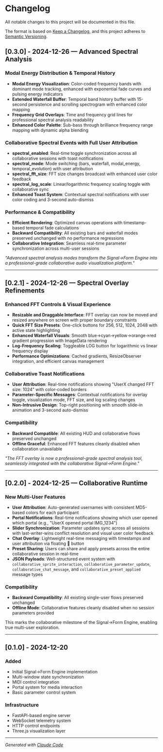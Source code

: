 # Changelog

All notable changes to this project will be documented in this file.

The format is based on [Keep a Changelog](https://keepachangelog.com/en/1.0.0/),
and this project adheres to [Semantic Versioning](https://semver.org/spec/v2.0.0.html).

## [0.3.0] - 2024-12-26 — Advanced Spectral Analysis

### Modal Energy Distribution & Temporal History
- **Modal Energy Visualization**: Color-coded frequency bands with dominant mode tracking, enhanced with exponential fade curves and pulsing energy indicators
- **Extended Waterfall Buffer**: Temporal band history buffer with 15-second persistence and scrolling spectrogram with enhanced color mapping
- **Frequency Grid Overlays**: Time and frequency grid lines for professional spectral analysis readability
- **Enhanced Color Palette**: Sub-bass through brilliance frequency range mapping with dynamic alpha blending

### Collaborative Spectral Events with Full User Attribution
- **spectral_enabled**: Real-time toggle synchronization across all collaborative sessions with toast notifications
- **spectral_mode**: Mode switching (bars, waterfall, modal_energy, temporal_evolution) with user attribution
- **spectral_fft_size**: FFT size changes broadcast with enhanced user color feedback
- **spectral_log_scale**: Linear/logarithmic frequency scaling toggle with collaborative sync
- **Enhanced Toast System**: Contextual spectral notifications with user color coding and 3-second auto-dismiss

### Performance & Compatibility
- **Efficient Rendering**: Optimized canvas operations with timestamp-based temporal fade calculations
- **Backward Compatibility**: All existing bars and waterfall modes preserved unchanged with no performance regressions
- **Collaborative Integration**: Seamless real-time parameter synchronization across multi-user sessions

*"Advanced spectral analysis modes transform the Signal→Form Engine into a professional-grade collaborative audio visualization platform."*

---

## [0.2.1] - 2024-12-26 — Spectral Overlay Refinements

### Enhanced FFT Controls & Visual Experience
- **Resizable and Draggable Interface**: FFT overlay can now be moved and resized anywhere on screen with proper boundary constraints
- **Quick FFT Size Presets**: One-click buttons for 256, 512, 1024, 2048 with active state highlighting
- **Enhanced Waterfall Visuals**: Smooth blue→cyan→yellow→orange→red gradient progression with ImageData rendering
- **Log-Frequency Scaling**: Toggleable LOG button for logarithmic vs linear frequency display
- **Performance Optimizations**: Cached gradients, ResizeObserver integration, and efficient canvas management

### Collaborative Toast Notifications
- **User Attribution**: Real-time notifications showing "UserX changed FFT size: 1024" with color-coded borders
- **Parameter-Specific Messages**: Contextual notifications for overlay toggle, visualization mode, FFT size, and log scaling changes
- **Non-Intrusive Design**: Top-right positioning with smooth slide-in animation and 3-second auto-dismiss

### Compatibility
- **Backward Compatible**: All existing HUD and collaborative flows preserved unchanged
- **Offline Graceful**: Enhanced FFT features cleanly disabled when collaboration unavailable

*"The FFT overlay is now a professional-grade spectral analysis tool, seamlessly integrated with the collaborative Signal→Form Engine."*

---

## [0.2.0] - 2024-12-25 — Collaborative Runtime

### New Multi-User Features
- **User Attribution**: Auto-generated usernames with consistent MD5-based colors for each participant
- **Portal Notifications**: Real-time notifications showing which user opened which portal (e.g., "UserX opened portal IMG_1234")
- **Slider Synchronization**: Parameter updates sync across all sessions with last-writer-wins conflict resolution and visual user color feedback
- **Chat Overlay**: Lightweight real-time messaging with timestamps and user attribution via floating 💬 button
- **Preset Sharing**: Users can share and apply presets across the entire collaborative session in real-time
- **JSON Payloads**: Well-structured event system with `collaborative_sprite_interaction`, `collaborative_parameter_update`, `collaborative_chat_message`, and `collaborative_preset_applied` message types

### Compatibility
- **Backward Compatibility**: All existing single-user flows preserved unchanged
- **Offline Mode**: Collaborative features cleanly disabled when no session parameters provided

This marks the collaborative milestone of the Signal→Form Engine, enabling true multi-user exploration.

---

## [0.1.0] - 2024-12-20

### Added
- Initial Signal→Form Engine implementation
- Multi-window state synchronization
- MIDI control integration
- Portal system for media interaction
- Basic parameter control system

### Infrastructure
- FastAPI-based engine server
- WebSocket telemetry system
- HTTP control endpoints
- Three.js visualization layer

---

*Generated with [Claude Code](https://claude.ai/code)*